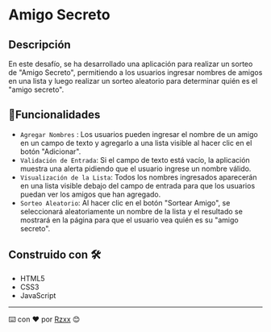 
# Amigo Secreto

## Descripción

En este desafío, se ha desarrollado una aplicación para realizar un sorteo de "Amigo Secreto", permitiendo a los usuarios ingresar nombres de amigos en una lista y luego realizar un sorteo aleatorio para determinar quién es el "amigo secreto".

## :hammer:Funcionalidades
- `Agregar Nombres` : Los usuarios pueden ingresar el nombre de un amigo en un campo de texto y agregarlo a una lista visible al hacer clic en el botón "Adicionar".
- `Validación de Entrada`: Si el campo de texto está vacío, la aplicación muestra una alerta pidiendo que el usuario ingrese un nombre válido.
- `Visualización de la Lista`: Todos los nombres ingresados aparecerán en una lista visible debajo del campo de entrada para que los usuarios puedan ver los amigos que han agregado.
- `Sorteo Aleatorio`: Al hacer clic en el botón "Sortear Amigo", se seleccionará aleatoriamente un nombre de la lista y el resultado se mostrará en la página para que el usuario vea quién es su "amigo secreto".

## Construido con 🛠️

* HTML5
* CSS3
* JavaScript

---
⌨️ con ❤️ por [Rzxx](https://github.com/bxxter) 😊

